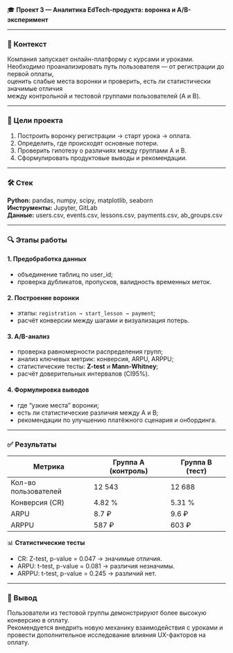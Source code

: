 🎓 **Проект 3 — Аналитика EdTech-продукта: воронка и A/B-эксперимент**

---

### 📖 Контекст
Компания запускает онлайн-платформу с курсами и уроками.  
Необходимо проанализировать путь пользователя — от регистрации до первой оплаты,  
оценить слабые места воронки и проверить, есть ли статистически значимые отличия  
между контрольной и тестовой группами пользователей (A и B).

---

### 🎯 Цели проекта
1. Построить воронку регистрации → старт урока → оплата.  
2. Определить, где происходят основные потери.  
3. Проверить гипотезу о различиях между группами A и B.  
4. Сформулировать продуктовые выводы и рекомендации.

---

### 🛠️ Стек
**Python:** pandas, numpy, scipy, matplotlib, seaborn  
**Инструменты:** Jupyter, GitLab  
**Данные:** users.csv, events.csv, lessons.csv, payments.csv, ab_groups.csv

---

### 🔍 Этапы работы

#### 1. Предобработка данных
- объединение таблиц по user_id;  
- проверка дубликатов, пропусков, валидность временных меток.

#### 2. Построение воронки
- этапы: `registration → start_lesson → payment`;  
- расчёт конверсии между шагами и визуализация потерь.

#### 3. A/B-анализ
- проверка равномерности распределения групп;  
- анализ ключевых метрик: конверсия, ARPU, ARPPU;  
- статистические тесты: **Z-test** и **Mann-Whitney**;  
- расчёт доверительных интервалов (CI95%).

#### 4. Формулировка выводов
- где “узкие места” воронки;  
- есть ли статистические различия между A и B;  
- рекомендации по улучшению платёжного сценария и онбординга.

---

### ✅ Результаты

| Метрика | Группа A (контроль) | Группа B (тест) |
|----------|---------------------|-----------------|
| Кол-во пользователей | 12 543 | 12 688 |
| Конверсия (CR) | 4.82 % | 5.31 % |
| ARPU | 8.7 ₽ | 9.6 ₽ |
| ARPPU | 587 ₽ | 603 ₽ |

📊 **Статистические тесты**
- CR: Z-test, p-value = 0.047 → значимые отличия.  
- ARPU: t-test, p-value = 0.081 → различия незначимы.  
- ARPPU: t-test, p-value = 0.245 → различий нет.

---

### 📌 Вывод
Пользователи из тестовой группы демонстрируют более высокую конверсию в оплату.  
Рекомендуется внедрить новую механику взаимодействия с уроками и провести дополнительное исследование влияния UX-факторов на оплату.
